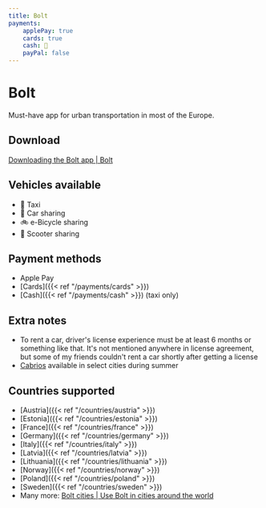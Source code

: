 ```yaml
---
title: Bolt
payments:
    applePay: true
    cards: true
    cash: 🚕
    payPal: false
---
```


# Bolt
Must-have app for urban transportation in most of the Europe.

## Download
[Downloading the Bolt app | Bolt](https://bolt.eu/en-lv/support/articles/115003024753/) 

## Vehicles available
- 🚕 Taxi
- 🚙 Car sharing
- 🚲 e-Bicycle sharing 
- 🛴 Scooter sharing

## Payment methods
- Apple Pay
- [Cards]({{< ref "/payments/cards" >}})
- [Cash]({{< ref "/payments/cash" >}}) (taxi only)

## Extra notes
- To rent a car, driver's license experience must be at least 6 months or something like that. It's not mentioned anywhere in license agreement, but some of my friends couldn't rent a car shortly after getting a license
- [Cabrios](https://en.wikipedia.org/wiki/Convertible) available in select cities during summer

## Countries supported
- [Austria]({{< ref "/countries/austria" >}})
- [Estonia]({{< ref "/countries/estonia" >}})
- [France]({{< ref "/countries/france" >}})
- [Germany]({{< ref "/countries/germany" >}})
- [Italy]({{< ref "/countries/italy" >}})
- [Latvia]({{< ref "/countries/latvia" >}})
- [Lithuania]({{< ref "/countries/lithuania" >}})
- [Norway]({{< ref "/countries/norway" >}})
- [Poland]({{< ref "/countries/poland" >}})
- [Sweden]({{< ref "/countries/sweden" >}})
- Many more: [Bolt cities | Use Bolt in cities around the world](https://bolt.eu/en/cities/) 
